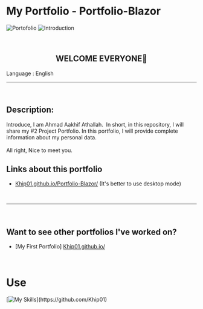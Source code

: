 # My Portfolio - Portfolio-Blazor

<img src="https://img.shields.io/badge/Type-Portofolio-purple?logo=files&logoColor=white" alt="Portofolio"> <img src="https://img.shields.io/badge/-Introduction-red" alt="Introduction">

<br>

<h2 style="text-align:center;">WELCOME EVERYONE👋</h2>

Language : English

---

<br>

## Description:
Introduce, I am Ahmad Aakhif Athallah. 
In short, in this repository, I will share my #2 Project Portfolio. In this portfolio, I will provide complete information about my personal data.
<br>
<br>
All right, Nice to meet you.

## Links about this portfolio
- [Khip01.github.io/Portfolio-Blazor/](https://khip01.github.io/Portfolio-Blazor/) (It's better to use desktop mode)

<br>

---

<br>

## Want to see other portfolios I've worked on?
- [My First Portfolio] [Khip01.github.io/](https://khip01.github.io/)

<br>

# Use
[![My Skills](https://skillicons.dev/icons?i=cs,)](https://github.com/Khip01)
